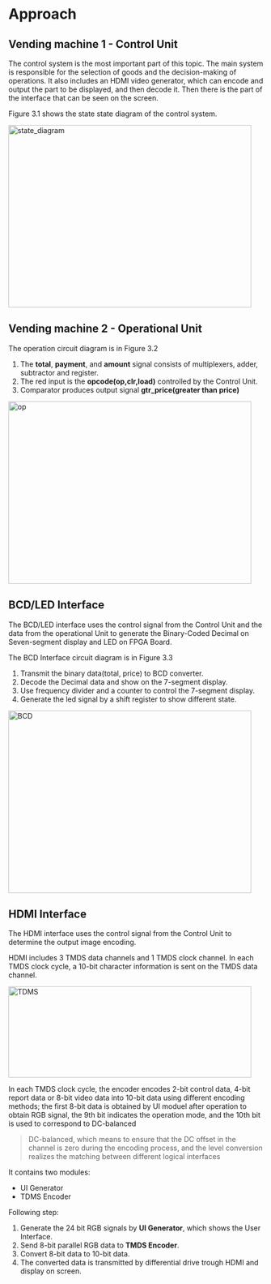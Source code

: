 # Approach

## Vending machine 1 - Control Unit

The control system is the most important part of this topic. The main system is responsible for the selection of goods and the decision-making of operations. It also includes an HDMI video generator, which can encode and output the part to be displayed, and then decode it. Then there is the part of the interface that can be seen on the screen.

Figure 3.1 shows the state state diagram of the control system.

<!-- ![state_diagram ](./_image/state_diagram.png) -->
<img alt="state_diagram" src="_images/state_diagram.png" width="480" height="360"/>

## Vending machine 2 - Operational Unit

The operation circuit diagram is in Figure 3.2
1. The **total**, **payment**, and **amount** signal consists of multiplexers, adder, subtractor and register.
2. The red input is the **opcode(op,clr,load)** controlled by the Control Unit.
3. Comparator produces output signal **gtr_price(greater than price)**

<!-- ![op ](./_image/op.png) -->
<img alt="op" src="_images/op.png" width="480" height="360"/>

## BCD/LED Interface

The BCD/LED  interface uses the control signal from the Control Unit and the data from the operational Unit to generate the Binary-Coded Decimal on Seven-segment display and LED on FPGA Board.

The BCD Interface circuit diagram is in Figure 3.3

1. Transmit the binary data(total, price) to BCD converter. 
2. Decode the Decimal data and show on the 7-segment display.
3. Use frequency divider and a counter to control the 7-segment display.
4. Generate the led signal by a shift register to show different state.

<!-- ![BCD ](./_image/BCD.png) -->
<img alt="BCD" src="_images/BCD.png" width="480" height="360">

## HDMI Interface

The HDMI interface uses the control signal from the Control Unit to determine the output image encoding.

HDMI includes 3 TMDS data channels and 1 TMDS clock channel.
In each TMDS clock cycle, a 10-bit character information is sent on the TMDS data channel.

<img alt="TDMS" src="https://www.fpga4fun.com/images/HDMI%20TMDS%20data0.gif" alt="BCD " width="480" height="180">

In each TMDS clock cycle, the encoder encodes 2-bit control data, 4-bit report data or 8-bit video data into 10-bit data using different encoding methods; the first 8-bit data is obtained by UI moduel after operation to obtain RGB signal, the 9th bit indicates the operation mode, and the 10th bit is used to correspond to DC-balanced 

>DC-balanced, which means to ensure that the DC offset in the channel is zero during the encoding process, and the level conversion realizes the matching between different logical interfaces

It contains two modules:
- UI Generator
- TDMS Encoder

Following step:
1. Generate the 24 bit RGB signals by **UI Generator**, which shows the User Interface.
2. Send 8-bit parallel RGB data to **TMDS Encoder**.
3. Convert 8-bit data to 10-bit data.
4. The converted data is transmitted by differential drive trough HDMI and display on screen.